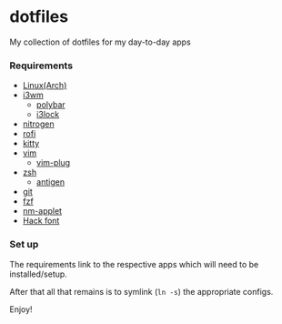# dotfiles

My collection of dotfiles for my day-to-day apps

### Requirements

- [Linux(Arch)](https://www.archlinux.org/)
- [i3wm](https://i3wm.org/)
  - [polybar](https://github.com/jaagr/polybar)
  - [i3lock](https://github.com/i3/i3lock)
- [nitrogen](https://wiki.archlinux.org/index.php/nitrogen)
- [rofi](https://github.com/DaveDavenport/rofi)
- [kitty](https://github.com/kovidgoyal/kitty)
- [vim](https://www.vim.org/)
  - [vim-plug](https://github.com/junegunn/vim-plug)
- [zsh](https://wiki.archlinux.org/index.php/zsh)
  - [antigen](https://github.com/zsh-users/antigen)
- [git](https://wiki.archlinux.org/index.php/git)
- [fzf](https://github.com/junegunn/fzf)
- [nm-applet](https://wiki.archlinux.org/index.php/NetworkManager)
- [Hack font](https://sourcefoundry.org/hack/)

### Set up

The requirements link to the respective apps which will need to be installed/setup.

After that all that remains is to symlink (`ln -s`) the appropriate configs.

Enjoy!
